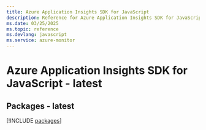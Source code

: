 ```yaml
---
title: Azure Application Insights SDK for JavaScript
description: Reference for Azure Application Insights SDK for JavaScript
ms.date: 03/25/2025
ms.topic: reference
ms.devlang: javascript
ms.service: azure-monitor
---
```

# Azure Application Insights SDK for JavaScript - latest
## Packages - latest
[!INCLUDE [packages](application-insights-index.md)]
